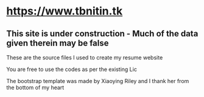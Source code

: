 # https://www.tbnitin.tk
## This site is under construction - Much of the data given therein may be false

These are the source files I used to create my resume website

You are free to use the codes as per the existing Lic

The bootstrap template was made by Xiaoying Riley and I thank her from the bottom of my heart
